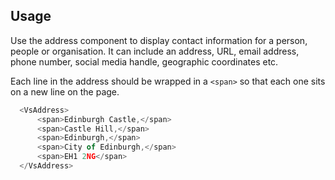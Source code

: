 ## Usage
Use the address component to display contact information for a person, 
people or organisation. It can include an address, URL, email 
address, phone number, social media handle, geographic coordinates etc. 

Each line in the address should be wrapped in a `<span>` so that each one sits 
on a new line on the page. 

  ```js
    <VsAddress>
        <span>Edinburgh Castle,</span>
        <span>Castle Hill,</span>
        <span>Edinburgh,</span>
        <span>City of Edinburgh,</span>
        <span>EH1 2NG</span>
    </VsAddress>

  ```
